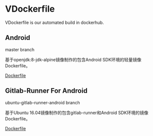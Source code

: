 # VDockerfile
VDockerfile is our automated build in dockerhub.

## Android

master branch

基于openjdk:8-jdk-alpine镜像制作的包含Android SDK环境的轻量镜像Dockerfile。

[Dockerfile](https://github.com/CodePoem/VDockerfile/blob/master/Dockerfile)

## Gitlab-Runner For Android

ubuntu-gitlab-runner-android branch

基于Ubuntu 16.04镜像制作的包含gitlab-runner和Android SDK环境的镜像Dockerfile。

[Dockerfile](https://github.com/CodePoem/VDockerfile/blob/ubuntu-gitlab-runner-android/Dockerfile)